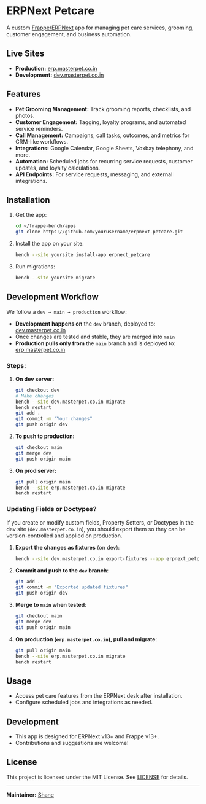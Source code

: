 # ERPNext Petcare

A custom [Frappe/ERPNext](https://erpnext.com/) app for managing pet care services, grooming, customer engagement, and business automation.

## Live Sites

- **Production:** [erp.masterpet.co.in](https://erp.masterpet.co.in)
- **Development:** [dev.masterpet.co.in](https://dev.masterpet.co.in)

## Features

- **Pet Grooming Management:** Track grooming reports, checklists, and photos.
- **Customer Engagement:** Tagging, loyalty programs, and automated service reminders.
- **Call Management:** Campaigns, call tasks, outcomes, and metrics for CRM-like workflows.
- **Integrations:** Google Calendar, Google Sheets, Voxbay telephony, and more.
- **Automation:** Scheduled jobs for recurring service requests, customer updates, and loyalty calculations.
- **API Endpoints:** For service requests, messaging, and external integrations.

## Installation

1. Get the app:
    ```bash
    cd ~/frappe-bench/apps
    git clone https://github.com/yourusername/erpnext-petcare.git
    ```

2. Install the app on your site:
    ```bash
    bench --site yoursite install-app erpnext_petcare
    ```

3. Run migrations:
    ```bash
    bench --site yoursite migrate
    ```

## Development Workflow

We follow a `dev → main → production` workflow:

- **Development happens on** the `dev` branch, deployed to: [dev.masterpet.co.in](https://dev.masterpet.co.in)
- Once changes are tested and stable, they are merged into `main`
- **Production pulls only from** the `main` branch and is deployed to: [erp.masterpet.co.in](https://erp.masterpet.co.in)

### Steps:

1. **On dev server:**
    ```bash
    git checkout dev
    # Make changes
    bench --site dev.masterpet.co.in migrate
    bench restart
    git add .
    git commit -m "Your changes"
    git push origin dev
    ```

2. **To push to production:**
    ```bash
    git checkout main
    git merge dev
    git push origin main
    ```

3. **On prod server:**
    ```bash
    git pull origin main
    bench --site erp.masterpet.co.in migrate
    bench restart
    ```

### Updating Fields or Doctypes?

If you create or modify custom fields, Property Setters, or Doctypes in the dev site (`dev.masterpet.co.in`), you should export them so they can be version-controlled and applied on production.

1. **Export the changes as fixtures** (on dev):
    ```bash
    bench --site dev.masterpet.co.in export-fixtures --app erpnext_petcare
    ```

2. **Commit and push to the `dev` branch**:
    ```bash
    git add .
    git commit -m "Exported updated fixtures"
    git push origin dev
    ```

3. **Merge to `main` when tested**:
    ```bash
    git checkout main
    git merge dev
    git push origin main
    ```

4. **On production (`erp.masterpet.co.in`), pull and migrate**:
    ```bash
    git pull origin main
    bench --site erp.masterpet.co.in migrate
    bench restart
    ```

## Usage

- Access pet care features from the ERPNext desk after installation.
- Configure scheduled jobs and integrations as needed.

## Development

- This app is designed for ERPNext v13+ and Frappe v13+.
- Contributions and suggestions are welcome!

## License

This project is licensed under the MIT License. See [LICENSE](LICENSE) for details.

---

**Maintainer:** [Shane](mailto:shanejms2@gmail.com)